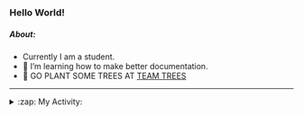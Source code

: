 ### Hello World!

##### About:
- Currently I am a student.
- 🌱 I’m learning how to make better documentation.
- 🌱 GO PLANT SOME TREES AT [TEAM TREES](https://teamtrees.org/)

---
<details>
  <summary>:zap: My Activity:</summary>
  
<!--START_SECTION:waka-->
![Code Time](http://img.shields.io/badge/Code%20Time-1%2C091%20hrs%2031%20mins-blue)

**I'm a Night 🦉** 

```text
🌞 Morning                1372 commits        ██░░░░░░░░░░░░░░░░░░░░░░░   09.13 % 
🌆 Daytime                5215 commits        █████████░░░░░░░░░░░░░░░░   34.70 % 
🌃 Evening                4345 commits        ███████░░░░░░░░░░░░░░░░░░   28.91 % 
🌙 Night                  4097 commits        ███████░░░░░░░░░░░░░░░░░░   27.26 % 
```
📅 **I'm Most Productive on Wednesday** 

```text
Monday                   2288 commits        ████░░░░░░░░░░░░░░░░░░░░░   15.22 % 
Tuesday                  1826 commits        ███░░░░░░░░░░░░░░░░░░░░░░   12.15 % 
Wednesday                3543 commits        ██████░░░░░░░░░░░░░░░░░░░   23.57 % 
Thursday                 1900 commits        ███░░░░░░░░░░░░░░░░░░░░░░   12.64 % 
Friday                   1497 commits        ██░░░░░░░░░░░░░░░░░░░░░░░   09.96 % 
Saturday                 1353 commits        ██░░░░░░░░░░░░░░░░░░░░░░░   09.00 % 
Sunday                   2622 commits        ████░░░░░░░░░░░░░░░░░░░░░   17.45 % 
```


📊 **This Week I Spent My Time On** 

```text
🔥 Editors: 
VS Code                  5 hrs 58 mins       █████████████████████████   100.00 % 

🐱‍💻 Projects: 
CSF22                    4 hrs 18 mins       ██████████████████░░░░░░░   72.13 % 
praise                   1 hr 2 mins         ████░░░░░░░░░░░░░░░░░░░░░   17.31 % 
TEA-onboarding-bot       21 mins             █░░░░░░░░░░░░░░░░░░░░░░░░   05.86 % 
technocean-frontend      16 mins             █░░░░░░░░░░░░░░░░░░░░░░░░   04.58 % 
CSF                      0 secs              ░░░░░░░░░░░░░░░░░░░░░░░░░   00.12 % 
```


 Last Updated on 10/04/2023 19:08:49 UTC
<!--END_SECTION:waka-->
</details>
